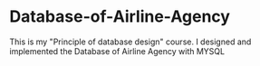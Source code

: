 # Database-of-Airline-Agency
This is my "Principle of database design" course.
I designed and implemented the Database of Airline Agency with MYSQL
